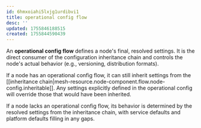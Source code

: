 ```yaml
---
id: 6hmxoiahi5lxjg1urdibvi1
title: operational config flow
desc: ''
updated: 1755846188515
created: 1755844590439
---
```


An **operational config flow** defines a node's final, resolved settings. It is the direct consumer of the configuration inheritance chain and controls the node's actual behavior (e.g., versioning, distribution formats).

If a node has an operational config flow, it can still inherit settings from the [[inheritance chain|mesh-resource.node-component.flow.node-config.inheritable]]. Any settings explicitly defined in the operational config will override those that would have been inherited.

If a node lacks an operational config flow, its behavior is determined by the resolved settings from the inheritance chain, with service defaults and platform defaults filling in any gaps.
